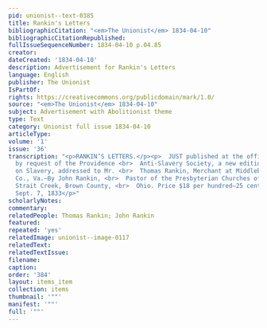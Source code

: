 ```yaml
---
pid: unionist--text-0385
title: Rankin's Letters
bibliographicCitation: "<em>The Unionist</em> 1834-04-10"
bibliographicCitationRepublished: 
fullIssueSequenceNumber: 1834-04-10 p.04.85
creator: 
dateCreated: '1834-04-10'
description: Advertisement for Rankin's Letters
language: English
publisher: The Unionist
IsPartOf: 
rights: https://creativecommons.org/publicdomain/mark/1.0/
source: "<em>The Unionist</em> 1834-04-10"
subject: Advertisement with Abolitionist theme
type: Text
category: Unionist full issue 1834-04-10
articleType: 
volume: '1'
issue: '36'
transcription: "<p>RANKIN’S LETTERS.</p><p>  JUST published at the office of the Liberator,
  by request of the Providence <br>  Anti-Slavery Society, a new edition of ‘Letters
  on Slavery, addressed to Mr. <br>  Thomas Rankin, Merchant at Middlebrook, Augusta
  Co., Va.—By John Rankin, <br>  Pastor of the Presbyterian Churches of Ripley and
  Strait Creek, Brown County, <br>  Ohio. Price $18 per hundred—25 cents single. <br></p><p>Boston,
  Sept. 7, 1833</p>"
scholarlyNotes: 
commentary: 
relatedPeople: Thomas Rankin; John Rankin
featured: 
repeated: 'yes'
relatedImage: unionist--image-0117
relatedText: 
relatedTextIssue: 
filename: 
caption: 
order: '384'
layout: items_item
collection: items
thumbnail: '""'
manifest: '""'
full: '""'
---
```


